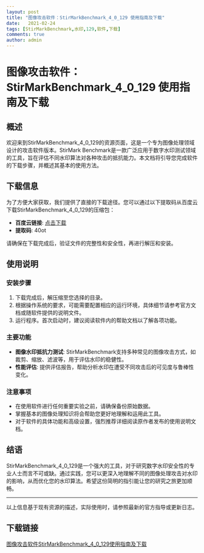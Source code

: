 ```yaml
---
layout: post
title: "图像攻击软件：StirMarkBenchmark_4_0_129 使用指南及下载"
date:   2021-02-24
tags: [StirMarkBenchmark,水印,129,软件,下载]
comments: true
author: admin
---
```

# 图像攻击软件：StirMarkBenchmark_4_0_129 使用指南及下载

## 概述

欢迎来到StirMarkBenchmark_4_0_129的资源页面，这是一个专为图像处理领域设计的攻击软件版本。StirMark Benchmark是一款广泛应用于数字水印测试领域的工具，旨在评估不同水印算法对各种攻击的抵抗能力。本文档将引导您完成软件的下载步骤，并概述其基本的使用方法。

## 下载信息

为了方便大家获取，我们提供了直接的下载途径。您可以通过以下提取码从百度云下载StirMarkBenchmark_4_0_129的压缩包：

- **百度云链接**: [点击下载](未直接提供，实际操作中需替换为有效链接)
- **提取码**: 40ot

请确保在下载完成后，验证文件的完整性和安全性，再进行解压和安装。

## 使用说明

### 安装步骤

1. 下载完成后，解压缩至您选择的目录。
2. 根据操作系统的要求，可能需要配置相应的运行环境，具体细节请参考官方文档或随软件提供的说明文件。
3. 运行程序。首次启动时，建议阅读软件内的帮助文档以了解各项功能。

### 主要功能

- **图像水印抵抗力测试**: StirMarkBenchmark支持多种常见的图像攻击方式，如裁剪、缩放、滤波等，用于评估水印的稳健性。
- **性能评估**: 提供评估报告，帮助分析水印在遭受不同攻击后的可见度与鲁棒性变化。

### 注意事项

- 在使用软件进行任何重要实验之前，请确保备份原始数据。
- 掌握基本的图像处理知识将会帮助您更好地理解和运用此工具。
- 对于软件的具体功能和高级设置，强烈推荐详细阅读原作者发布的使用说明文档。

## 结语

StirMarkBenchmark_4_0_129是一个强大的工具，对于研究数字水印安全性的专业人士而言不可或缺。通过实践，您可以更深入地理解不同的图像处理攻击对水印的影响，从而优化您的水印算法。希望这份简明的指引能让您的研究之旅更加顺畅。

---

以上信息基于现有资源的描述，实际使用时，请参照最新的官方指导或更新日志。

## 下载链接

[图像攻击软件StirMarkBenchmark_4_0_129使用指南及下载](https://pan.quark.cn/s/91f216eb80f4)
